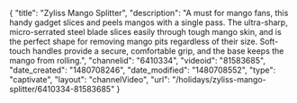 {
    "title": "Zyliss Mango Splitter",
    "description": "A must for mango fans, this handy gadget slices and peels mangos with a single pass. The ultra-sharp, micro-serrated steel blade slices easily through tough mango skin, and is the perfect shape for removing mango pits regardless of their size. Soft-touch handles provide a secure, comfortable grip, and the base keeps the mango from rolling.",
    "channelid": "6410334",
    "videoid": "81583685",
    "date_created": "1480708246",
    "date_modified": "1480708552",
    "type": "captivate",
    "layout": "channelVideo",
    "url": "\/holidays\/zyliss-mango-splitter\/6410334-81583685"
}